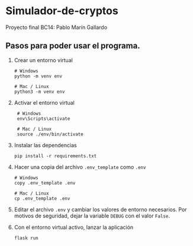 # Simulador-de-cryptos
Proyecto final BC14: Pablo Marín Gallardo

## Pasos para poder usar el programa.

1. Crear un entorno virtual

   ```shell
   # Windows
   python -m venv env

   # Mac / Linux
   python3 -m venv env
   ```

2. Activar el entorno virtual

   ```shell
    # Windows
    env\Scripts\activate

    # Mac / Linux
    source ./env/bin/activate

3. Instalar las dependencias

   ```shell
   pip install -r requirements.txt
   ```

4. Hacer una copia del archivo `.env_template` como `.env`

   ```shell
   # Windows
   copy .env_template .env

   # Mac / Linux
   cp .env_template .env
   ```

5. Editar el archivo `.env` y cambiar los valores de
   entorno necesarios. Por motivos de seguridad, dejar
   la variable `DEBUG` con el valor `False`.

6. Con el entorno virtual activo, lanzar la aplicación

   ```shell
   flask run
   ```